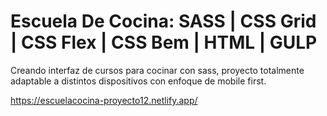 # Escuela De Cocina: SASS | CSS Grid | CSS Flex | CSS Bem | HTML | GULP

Creando interfaz de cursos para cocinar con sass, proyecto totalmente adaptable a distintos dispositivos con enfoque de mobile first.

https://escuelacocina-proyecto12.netlify.app/

